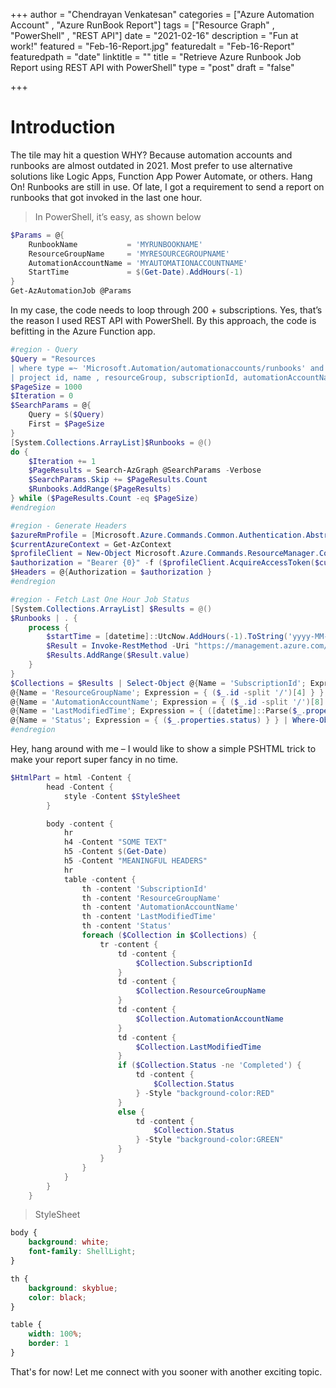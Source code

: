 +++
author = "Chendrayan Venkatesan"
categories = ["Azure Automation Account" , "Azure RunBook Report"]
tags = ["Resource Graph" , "PowerShell" , "REST API"]
date = "2021-02-16"
description = "Fun at work!"
featured = "Feb-16-Report.jpg"
featuredalt = "Feb-16-Report"
featuredpath = "date"
linktitle = ""
title = "Retrieve Azure Runbook Job Report using REST API with PowerShell"
type = "post"
draft = "false"

+++

# Introduction

The tile may hit a question WHY? Because automation accounts and runbooks are almost outdated in 2021. Most prefer to use alternative solutions like Logic Apps, Function App Power Automate, or others. Hang On! Runbooks are still in use. Of late, I got a requirement to send a report on runbooks that got invoked in the last one hour. 

> In PowerShell, it’s easy, as shown below

```powershell
$Params = @{
    RunbookName           = 'MYRUNBOOKNAME'
    ResourceGroupName     = 'MYRESOURCEGROUPNAME'
    AutomationAccountName = 'MYAUTOMATIONACCOUNTNAME'
    StartTime             = $(Get-Date).AddHours(-1)
}
Get-AzAutomationJob @Params
```

In my case, the code needs to loop through 200 + subscriptions. Yes, that’s the reason I used REST API with PowerShell. By this approach, the code is befitting in the Azure Function app. 

```powershell
#region - Query
$Query = "Resources 
| where type =~ 'Microsoft.Automation/automationaccounts/runbooks' and location =~ 'northeurope' and name =~ '{YOUR RUNBOOK NAME}'
| project id, name , resourceGroup, subscriptionId, automationAccountName = tostring(split(id,'/')[8])"
$PageSize = 1000
$Iteration = 0
$SearchParams = @{
    Query = $($Query)
    First = $PageSize
}
[System.Collections.ArrayList]$Runbooks = @()
do {
    $Iteration += 1
    $PageResults = Search-AzGraph @SearchParams -Verbose
    $SearchParams.Skip += $PageResults.Count
    $Runbooks.AddRange($PageResults)
} while ($PageResults.Count -eq $PageSize)
#endregion
```

```powershell
#region - Generate Headers
$azureRmProfile = [Microsoft.Azure.Commands.Common.Authentication.Abstractions.AzureRmProfileProvider]::Instance.Profile
$currentAzureContext = Get-AzContext
$profileClient = New-Object Microsoft.Azure.Commands.ResourceManager.Common.RMProfileClient($azureRmProfile)
$authorization = "Bearer {0}" -f ($profileClient.AcquireAccessToken($currentAzureContext.Subscription.TenantId).AccessToken)
$Headers = @{Authorization = $authorization }
#endregion
```

```powershell
#region - Fetch Last One Hour Job Status
[System.Collections.ArrayList] $Results = @()
$Runbooks | . {
    process {
        $startTime = [datetime]::UtcNow.AddHours(-1).ToString('yyyy-MM-ddTHH:mm:ss.ffffffZ')
        $Result = Invoke-RestMethod -Uri "https://management.azure.com/subscriptions/$($_.subscriptionId)/resourceGroups/$($_.resourceGroup)/providers/Microsoft.Automation/automationAccounts/$($_.automationAccountName)/jobs?`$filter=properties/startTime ge $($startTime) and properties/runbook/name eq 'Start-PaaSComplianceCheck-Autofix'&api-version=2017-05-15-preview" -Headers $Headers
        $Results.AddRange($Result.value)
    }
}
$Collections = $Results | Select-Object @{Name = 'SubscriptionId'; Expression = { ($_.id -split '/')[2] } }, 
@{Name = 'ResourceGroupName'; Expression = { ($_.id -split '/')[4] } }, 
@{Name = 'AutomationAccountName'; Expression = { ($_.id -split '/')[8] } }, 
@{Name = 'LastModifiedTime'; Expression = { ([datetime]::Parse($_.properties.lastModifiedTime)) } },
@{Name = 'Status'; Expression = { ($_.properties.status) } } | Where-Object { $_.Status -eq 'Failed' }
#endregion
```

Hey, hang around with me – I would like to show a simple PSHTML trick to make your report super fancy in no time. 

```powershell
$HtmlPart = html -Content {
        head -Content {
            style -Content $StyleSheet
        }

        body -content {
            hr 
            h4 -Content "SOME TEXT"
            h5 -Content $(Get-Date)
            h5 -Content "MEANINGFUL HEADERS"
            hr
            table -content {
                th -content 'SubscriptionId'
                th -content 'ResourceGroupName'
                th -content 'AutomationAccountName'
                th -content 'LastModifiedTime'
                th -content 'Status'
                foreach ($Collection in $Collections) {
                    tr -content {
                        td -content {
                            $Collection.SubscriptionId
                        }
                        td -content {
                            $Collection.ResourceGroupName
                        }
                        td -content {
                            $Collection.AutomationAccountName
                        }
                        td -content {
                            $Collection.LastModifiedTime
                        }
                        if ($Collection.Status -ne 'Completed') {
                            td -content {
                                $Collection.Status
                            } -Style "background-color:RED"
                        }
                        else {
                            td -content {
                                $Collection.Status
                            } -Style "background-color:GREEN"
                        }
                    }
                }
            }   
        }
    }
```

> StyleSheet

```css
body {
    background: white;
    font-family: ShellLight;
}

th {
    background: skyblue;
    color: black;
}

table {
    width: 100%;
    border: 1
}
```

That's for now! Let me connect with you sooner with another exciting topic. 